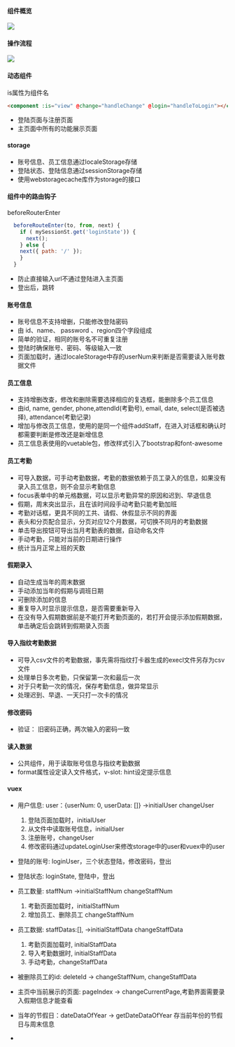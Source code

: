 #### 组件概览
![](https://ws4.sinaimg.cn/large/006tKfTcly1g1qgbvhsgij30ix0aet96.jpg)
#### 操作流程
![](https://ws2.sinaimg.cn/large/006tKfTcly1g1qgceouq9j31gm0pawg6.jpg)
#### 动态组件
is属性为组件名
```html
<component :is="view" @change="handleChange" @login="handleToLogin"></component>
```
- 登陆页面与注册页面
- 主页面中所有的功能展示页面

#### storage
- 账号信息、员工信息通过localeStorage存储
- 登陆状态、登陆信息通过sessionStorage存储
- 使用webstoragecache库作为storage的接口

#### 组件中的路由钩子
beforeRouterEnter
```js
  beforeRouteEnter(to, from, next) {
    if ( mySessionSt.get('loginState')) {
      next();
    } else {
    next({ path: '/' });
    }
  }
```
- 防止直接输入url不通过登陆进入主页面
- 登出后，跳转

#### 账号信息
- 账号信息不支持增删，只能修改登陆密码
- 由 id、name、 password 、region四个字段组成
- 简单的验证，相同的账号名不可重复注册
- 登陆时确保账号、密码、等级输入一致
- 页面加载时，通过localeStorage中存的userNum来判断是否需要读入账号数据文件

#### 员工信息
- 支持增删改查，修改和删除需要选择相应的复选框，能删除多个员工信息
- 由id, name, gender, phone,attendId(考勤号), email, date, select(是否被选择), attendance(考勤记录)
- 增加与修改员工信息，使用的是同一个组件addStaff，在进入对话框和确认时都需要判断是修改还是新增信息
- 员工信息表使用的vuetable包，修改样式引入了bootstrap和font-awesome

#### 员工考勤
- 可导入数据，可手动考勤数据，考勤的数据依赖于员工录入的信息，如果没有录入员工信息，则不会显示考勤信息
- focus表单中的单元格数据，可以显示考勤异常的原因和迟到、早退信息
- 假期，周末突出显示，且在该时间段手动考勤只能考勤加班
- 考勤对话框，更具不同的工共、请假、休假显示不同的界面
- 表头和分页配合显示，分页对应12个月数据，可切换不同月的考勤数据
- 单击导出按钮可导出当月考勤表的数据，自动命名文件
- 手动考勤，只能对当前的日期进行操作
- 统计当月正常上班的天数


#### 假期录入
- 自动生成当年的周末数据
- 手动添加当年的假期与调班日期
- 可删除添加的信息
- 重复导入时显示提示信息，是否需要重新导入
- 在没有导入假期数据前是不能打开考勤页面的，若打开会提示添加假期数据，单击确定后会跳转到假期录入页面

#### 导入指纹考勤数据
- 可导入csv文件的考勤数据，事先需将指纹打卡器生成的execl文件另存为csv文件
- 处理单日多次考勤，只保留第一次和最后一次
- 对于只考勤一次的情况，保存考勤信息，做异常显示
- 处理迟到、早退、一天只打一次卡的情况

#### 修改密码
- 验证： 旧密码正确，两次输入的密码一致

#### 读入数据
- 公共组件，用于读取账号信息与指纹考勤数据
- format属性设定读入文件格式，v-slot: hint设定提示信息

#### vuex
- 用户信息: user：{userNum: 0, userData: []} ->initialUser  changeUser
    1. 登陆页面加载时，initialUser
    2. 从文件中读取账号信息，initialUser
    3. 注册账号，changeUser
    4. 修改密码通过updateLoginUser来修改storage中的user和vuex中的user

- 登陆的账号: loginUser，三个状态登陆，修改密码，登出

- 登陆状态: loginState, 登陆中，登出

- 员工数量: staffNum ->initialStaffNum  changeStaffNum
    1. 考勤页面加载时，initialStaffNum
    2. 增加员工、删除员工 changeStaffNum

- 员工数据: staffDatas:[], ->initialStaffData changeStaffData
    1. 考勤页面加载时, initialStaffData
    2. 导入考勤数据时, initialStaffData
    3. 手动考勤，changeStaffData

- 被删除员工的id: deleteId -> changeStaffNum, changeStaffData

- 主页中当前展示的页面: pageIndex -> changeCurrentPage,考勤界面需要录入假期信息才能查看

- 当年的节假日：dateDataOfYear -> getDateDataOfYear 存当前年份的节假日与周末信息

-